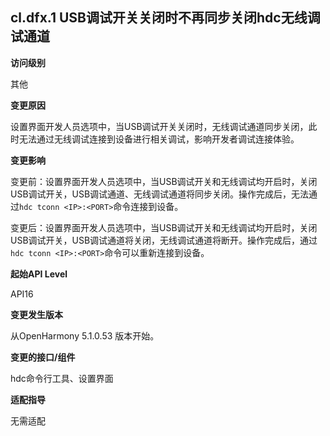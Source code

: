 ## cl.dfx.1 USB调试开关关闭时不再同步关闭hdc无线调试通道

**访问级别**

其他

**变更原因**

设置界面开发人员选项中，当USB调试开关关闭时，无线调试通道同步关闭，此时无法通过无线调试连接到设备进行相关调试，影响开发者调试连接体验。

**变更影响**

变更前：设置界面开发人员选项中，当USB调试开关和无线调试均开启时，关闭USB调试开关，USB调试通道、无线调试通道将同步关闭。操作完成后，无法通过`hdc tconn <IP>:<PORT>`命令连接到设备。

变更后：设置界面开发人员选项中，当USB调试开关和无线调试均开启时，关闭USB调试开关，USB调试通道将关闭，无线调试通道将断开。操作完成后，通过`hdc tconn <IP>:<PORT>`命令可以重新连接到设备。

**起始API Level**

API16

**变更发生版本**

从OpenHarmony 5.1.0.53 版本开始。

**变更的接口/组件**

hdc命令行工具、设置界面

**适配指导**

无需适配